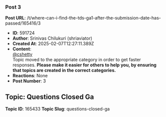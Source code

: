 ### Post 3
**Post URL**: /t/where-can-i-find-the-tds-ga1-after-the-submission-date-has-passed/165416/3
- **ID**: 591724
- **Author**: Srinivas Chilukuri (shriaviator)
- **Created At**: 2025-02-07T12:27:11.389Z
- **Content**:  
  <a class="mention" href="/u/cshetty">@cshetty</a><br>
Topic moved to the appropriate category in order to get faster responses.
<strong>Please make it easier for others to help you, by ensuring that topics are created in the correct categories.</strong>
- **Reactions**: None
- **Post Number**: 3

## Topic: Questions Closed Ga
**Topic ID**: 165433
**Topic Slug**: questions-closed-ga

